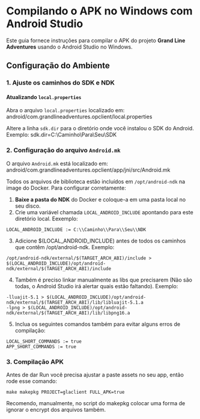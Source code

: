 # Compilando o APK no Windows com Android Studio

Este guia fornece instruções para compilar o APK do projeto **Grand Line Adventures** usando o Android Studio no Windows.

## Configuração do Ambiente

### 1. Ajuste os caminhos do SDK e NDK

#### Atualizando `local.properties`

Abra o arquivo `local.properties` localizado em: android/com.grandlineadventures.opclient/local.properties

Altere a linha `sdk.dir` para o diretório onde você instalou o SDK do Android. Exemplo: sdk.dir=C:\Caminho\Para\Seu\SDK

### 2. Configuração do arquivo `Android.mk`

O arquivo `Android.mk` está localizado em: android/com.grandlineadventures.opclient/app/jni/src/Android.mk

Todos os arquivos de biblioteca estão incluídos em `/opt/android-ndk` na image do Docker. Para configurar corretamente:

1. **Baixe a pasta do NDK** do Docker e coloque-a em uma pasta local no seu disco.
2. Crie uma variável chamada `LOCAL_ANDROID_INCLUDE` apontando para este diretório local. Eexemplo:
  ```
  LOCAL_ANDROID_INCLUDE := C:\\Caminho\\Para\\Seu\\NDK
  ```
3. Adicione $(LOCAL_ANDROID_INCLUDE) antes de todos os caminhos que contêm /opt/android-ndk. Exemplo:
  ```
  /opt/android-ndk/external/$(TARGET_ARCH_ABI)/include > $(LOCAL_ANDROID_INCLUDE)/opt/android-ndk/external/$(TARGET_ARCH_ABI)/include
  ```
4. Também é preciso linkar manualmente as libs que precisarem (Não são todas, o Android Studio irá alertar quais estão faltando). Exemplo:
  ```
  -lluajit-5.1 > $(LOCAL_ANDROID_INCLUDE)/opt/android-ndk/external/$(TARGET_ARCH_ABI)/lib/libluajit-5.1.a
  -lpng > $(LOCAL_ANDROID_INCLUDE)/opt/android-ndk/external/$(TARGET_ARCH_ABI)/lib/libpng16.a
  ```

5. Inclua os seguintes comandos também para evitar alguns erros de compilação:
  ```
  LOCAL_SHORT_COMMANDS := true
  APP_SHORT_COMMANDS := true
  ```

### 3. Compilação APK
Antes de dar Run você precisa ajustar a paste assets no seu app, então rode esse comando:
```
make makepkg PROJECT=glaclient FULL_APK=true
```
Recomendo, manualmente, no script do makepkg colocar uma forma de ignorar o encrypt dos arquivos também.
